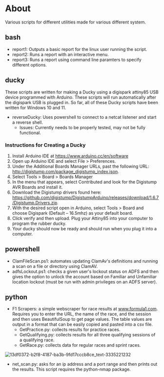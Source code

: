 # About
Various scripts for different utilities made for various different system.

## bash
 - report1: Outputs a basic report for the linux user running the script.
 - report2: Runs a report with an interactive menu.
 - report3: Runs a report using command line paramters to specify different options.

## ducky
These scripts are written for making a Ducky using a digispark attiny85 USB device programmed with Arduino. These scripts will run automatically after the digispark USB is
plugged in. So far, all of these Ducky scripts have been written for Windows 10 and 11.
 - reverseDucky: Uses powershell to connect to a netcat listener and start a reverse shell.
      - Issues: Currently needs to be properly tested, may not be fully functional.
### Instructions for Creating a Ducky
  1. Install Arduino IDE at https://www.arduino.cc/en/software
  2. Open up Arduino IDE and select File > Preferences.
  3. Under the Additional Boards Manager URLs, past the following URL: http://digistump.com/package_digistump_index.json.
  4. Select Tools > Board > Boards Manager
  5. In the menu that appears, select Contributed and look for the Digistump AVR Boards and install it.
  6. Download the Digistump drivers found here: https://github.com/digistump/DigistumpArduino/releases/download/1.6.7/Digistump.Drivers.zip.
  7. With the desired script open in Arduino, select Tools > Board and choose Digispark (Default – 16.5mhz) as your default board.
  8. Click verify and then upload. Plug your Attiny85 into your computer to program the rubber ducky.
  9. Your ducky should now be ready and should run when you plug it into a computer.

## powershell
 - ClamFileScan.ps1: automates updating ClamAv's definitions and running a scan on a file or directory using ClamAV.
 - adfsLockout.ps1: checks a given user's lockout status on ADFS and then gives the option to unlock the account based on Familiar and Unfamiliar location lockout (must be run with admin privileges on an ADFS server).

## python
 - F1 Scrapers: a simple webscraper for race results at www.formula1.com. Requires you to enter the URL, the name of the race, and the session and then uses BeautifulSoup to get page values. The table values are output in a format that can be easily copied and pasted into a csv file.
   - GetPractice.py: collects results for practice races.
   - GetQualifying.py: collects results for all three qualifying sessions of a qualifying race.
   - GetRace.py: collects data for regular races and sprint races.

![13df0372-b2f8-4187-ba3b-9fd17cccb8ce_text-3335221232](https://github.com/user-attachments/assets/4d2e7bd2-b5a1-4025-81a6-74f6ba0e2236)

 - net_scan.py: asks for an ip address and a port range and then prints out the results. This script requires the python-nmap package.
